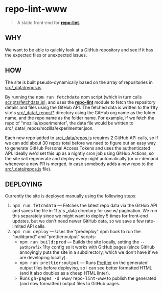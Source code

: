 # repo-lint-www

> A static front-end for [**repo-lint**](https://github.com/pdehaan/repo-lint).

## WHY

We want to be able to quickly look at a GitHub repository and see if it has the expected files or unexpected issues.

## HOW

The site is built pseudo-dynamically based on the array of repositories in [src/_data/repos.js](src/_data/repos.js).

By running the <kbd>npm run fetchdata</kbd> npm script (which in turn calls [scripts/fetchdata.js](scripts/fetchdata.js)), and uses the [**repo-lint**](https://github.com/pdehaan/repo-lint/) module to fetch the repository details and files using the GitHub API. The fetched data is written to the 11ty site's [src/_data/_repos/*](src/_data/_repos) directory using the GitHub org name as the folder name, and the repo name as the folder name. For example, if we fetch the repo of "mozilla/experimenter", the data file would be written to src/_data/_repos/mozilla/experimenter.json.

Each new repo added to [src/_data/repos.js](src/_data/repos.js) requires 2 GitHub API calls, so if we can add about 30 repos total before we need to figure out an easy way to generate GitHub Personal Access Tokens and uses the authenticated API. Ideally we'd set this up as a nightly cron job using GitHub Actions, so the site will regenerate and deploy every night automatically (or on-demand whenever a new PR is merged, in case somebody adds a new repo to the [src/_data/repos.js](src/_data/repos.js) file).

## DEPLOYING

Currently the site is deployed manually using the following steps:

1. <kbd>npm run fetchdata</kbd> &mdash; Fetches the latest repo data via the GitHub API and saves the file in 11ty's _data directory for use w/ pagination. We run this separately since we might want to deploy 5 times for front-end updates, but we don't need newer GitHub data, so we save a few rate-limited API calls.
2. <kbd>npm run deploy</kbd> &mdash; Uses the "predeploy" npm hook to run the "build:prod" and "prettier:output" scripts:
    - <kbd>npm run build:prod</kbd> &mdash; Builds the site locally, setting the `--pathprefix` 11ty config so it works with GitHub pages (since GitHub annoyingly puts the site in a subdirectory, which we don't have if we are developing locally).
    - <kbd>npm run prettier:output</kbd> &mdash; Runs [Prettier](https://prettier.io/) on the generated output files before deploying, so I can see better formatted HTML (and it also doubles as a cheap HTML linter).
    - Runs <kbd>gh-pages -d www/repo-lint-www</kbd> to publish the generated (and now formatted) output files to GitHub pages.
